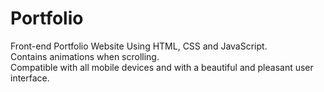# Portfolio
Front-end Portfolio Website Using HTML, CSS and JavaScript. 
<br>Contains animations when scrolling.
<br>Compatible with all mobile devices and with a beautiful and pleasant user interface.
